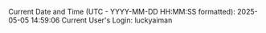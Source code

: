 Current Date and Time (UTC - YYYY-MM-DD HH:MM:SS formatted): 2025-05-05 14:59:06
Current User's Login: luckyaiman
